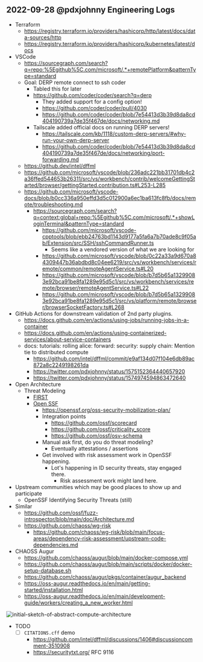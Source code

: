 ## 2022-09-28 @pdxjohnny Engineering Logs

- Terraform
  - https://registry.terraform.io/providers/hashicorp/http/latest/docs/data-sources/http
  - https://registry.terraform.io/providers/hashicorp/kubernetes/latest/docs
- VSCode
  - https://sourcegraph.com/search?q=repo:%5Egithub%5C.com/microsoft/.*+remotePlatform&patternType=standard
  - Goal: DERP remote connect to ssh coder
    - Tabled this for later
    - https://github.com/coder/coder/search?q=derp
      - They added support for a config option!
      - https://github.com/coder/coder/pull/4030
      - https://github.com/coder/coder/blob/7e54413d3b39d8da8cd404190739a7de35f467de/docs/networking.md
    - Tailscale added official docs on running DERP servers!
      - https://tailscale.com/kb/1118/custom-derp-servers/#why-run-your-own-derp-server
      - https://github.com/coder/coder/blob/7e54413d3b39d8da8cd404190739a7de35f467de/docs/networking/port-forwarding.md
  - https://github.dev/intel/dffml
  - https://github.com/microsoft/vscode/blob/236adc221bb31701db4c2a36ffed544653b26311/src/vs/workbench/contrib/welcomeGettingStarted/browser/gettingStarted.contribution.ts#L253-L285
  - https://github.com/microsoft/vscode-docs/blob/b0cc336a950effd3d5c012900a6ec1ba613fc8fb/docs/remote/troubleshooting.md
    - https://sourcegraph.com/search?q=context:global+repo:%5Egithub%5C.com/microsoft/.*+showLoginTerminal&patternType=standard
      - https://github.com/microsoft/vscode-cpptools/blob/ebb24763bd1143d9177a5fa6a7b70ade8c9f05ab/Extension/src/SSH/sshCommandRunner.ts
        - Seems like a vendored version of what we are looking for
      - https://github.com/microsoft/vscode/blob/0c22a33a9d670a84309447b36abdbd8c04ee6219/src/vs/workbench/services/remote/common/remoteAgentService.ts#L20
      - https://github.com/microsoft/vscode/blob/b7d5b65a13299083e92bca91be8fa1289e95d5c1/src/vs/workbench/services/remote/browser/remoteAgentService.ts#L22
      - https://github.com/microsoft/vscode/blob/b7d5b65a13299083e92bca91be8fa1289e95d5c1/src/vs/platform/remote/browser/browserSocketFactory.ts#L268
- GitHub Actions for downstream validation of 2nd party plugins.
  - https://docs.github.com/en/actions/using-jobs/running-jobs-in-a-container
  - https://docs.github.com/en/actions/using-containerized-services/about-service-containers
  - docs: tutorials: rolling alice: forward: security: supply chain: Mention tie to distributed compute
    - https://github.com/intel/dffml/commit/e9af134d07f104e6db89ac872a8c2249198261da
    - https://twitter.com/pdxjohnny/status/1575152364440657920
    - https://twitter.com/pdxjohnny/status/1574974594863472640
- Open Architecture
  - Threat Modeling
    - [FIRST](https://www.first.org/cvss/v2/team)
    - [Open SSF](https://openssf.org/)
      - https://openssf.org/oss-security-mobilization-plan/
      - Integration points
        - https://github.com/ossf/scorecard
        - https://github.com/ossf/criticality_score
        - https://github.com/ossf/osv-schema
      - Manual ask first, do you do threat modeling?
        - Eventually attestations / assertions
      - Get involved with risk assessment work in OpenSSF happening.
        - Lot's happening in ID security threats, stay engaged there.
          - Risk assessment work might land here.
- Upstream communities which may be good places to show up and participate
  - OpenSSF Identifying Security Threats (still)
- Similar
  - https://github.com/ossf/fuzz-introspector/blob/main/doc/Architecture.md
  - https://github.com/chaoss/wg-risk
    - https://github.com/chaoss/wg-risk/blob/main/focus-areas/dependency-risk-assessment/upstream-code-dependencies.md
- CHAOSS Augur
  - https://github.com/chaoss/augur/blob/main/docker-compose.yml
  - https://github.com/chaoss/augur/blob/main/scripts/docker/docker-setup-database.sh
  - https://github.com/chaoss/augur/pkgs/container/augur_backend
  - https://oss-augur.readthedocs.io/en/main/getting-started/installation.html
  - https://oss-augur.readthedocs.io/en/main/development-guide/workers/creating_a_new_worker.html

![initial-sketch-of-abstract-compute-architecture](https://user-images.githubusercontent.com/5950433/196192835-3a6ddb72-6a52-4043-bb6c-348382f2fcac.jpeg)

- TODO
  - [ ] `CITATIONS.cff` demo
    - https://github.com/intel/dffml/discussions/1406#discussioncomment-3510908
    - https://securitytxt.org/ RFC 9116